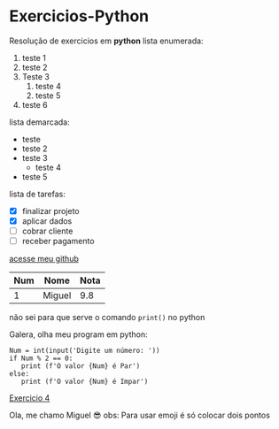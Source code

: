 # Exercicios-Python
 Resolução de exercicios em **python**
lista enumerada:
1. teste 1
2. teste 2
3. Teste 3
   1. teste 4
   2. teste 5
1. teste 6

lista demarcada:
* teste
* teste 2
* teste 3
   * teste 4
* teste 5

lista de tarefas:
- [x] finalizar projeto
- [x] aplicar dados
- [ ] cobrar cliente
- [ ] receber pagamento

[acesse meu github](https://Miguelsousaw.github.io)

Num | Nome | Nota
--- | --- | ---
1 | Miguel | 9.8

não sei para que serve o comando  `print()`  no python

Galera, olha meu program em python:

```
Num = int(input('Digite um número: '))
if Num % 2 == 0:
   print (f'O valor {Num} é Par')
else:
   print (f'O valor {Num} é Impar')
```
[Exercicio 4](https://ex04.py.github.io)


Ola, me chamo Miguel 😎
obs: Para usar emoji é só colocar dois pontos 
